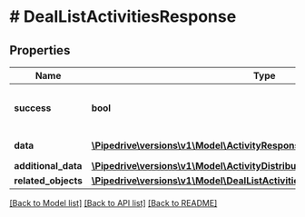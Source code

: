 # # DealListActivitiesResponse

## Properties

Name | Type | Description | Notes
------------ | ------------- | ------------- | -------------
**success** | **bool** | If the response is successful or not | [optional]
**data** | [**\Pipedrive\versions\v1\Model\ActivityResponseObject[]**](ActivityResponseObject.md) | The array of activities |
**additional_data** | [**\Pipedrive\versions\v1\Model\ActivityDistributionDataWithAdditionalData**](ActivityDistributionDataWithAdditionalData.md) |  |
**related_objects** | [**\Pipedrive\versions\v1\Model\DealListActivitiesResponseAllOfRelatedObjects**](DealListActivitiesResponseAllOfRelatedObjects.md) |  |

[[Back to Model list]](../../README.md#models) [[Back to API list]](../../README.md#endpoints) [[Back to README]](../../README.md)
